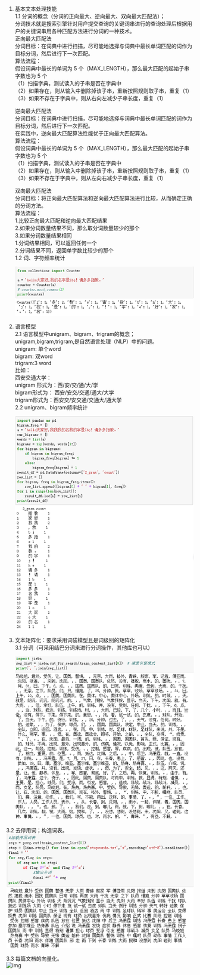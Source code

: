 1. 基本文本处理技能  
  1.1 分词的概念（分词的正向最大、逆向最大、双向最大匹配法）；  
    分词技术就是搜索引擎针对用户提交查询的关键词串进行的查询处理后根据用户的关键词串用各种匹配方法进行分词的一种技术。  
    正向最大匹配法  
    分词目标：在词典中进行扫描，尽可能地选择与词典中最长单词匹配的词作为目标分词，然后进行下一次匹配。   
    算法流程：  
    假设词典中最长的单词为 5 个（MAX_LENGTH），那么最大匹配的起始子串字数也为 5 个  
    （1）扫描字典，测试读入的子串是否在字典中  
    （2）如果存在，则从输入中删除掉该子串，重新按照规则取子串，重复（1）  
    （3）如果不存在于字典中，则从右向左减少子串长度，重复（1）   

    逆向最大匹配法  
    分词目标：在词典中进行扫描，尽可能地选择与词典中最长单词匹配的词作为目标分词，然后进行下一次匹配。  
    在实践中，逆向最大匹配算法性能优于正向最大匹配算法。   
    算法流程：  
    假设词典中最长的单词为 5 个（MAX_LENGTH），那么最大匹配的起始子串字数也为 5 个  
    （1）扫描字典，测试读入的子串是否在字典中  
    （2）如果存在，则从输入中删除掉该子串，重新按照规则取子串，重复（1）  
    （3）如果不存在于字典中，则从左向右减少子串长度，重复（1）   

    双向最大匹配法  
    分词目标：将正向最大匹配算法和逆向最大匹配算法进行比较，从而确定正确的分词方法。   
    算法流程：  
    1.比较正向最大匹配和逆向最大匹配结果  
    2.如果分词数量结果不同，那么取分词数量较少的那个  
    3.如果分词数量结果相同   
      1.分词结果相同，可以返回任何一个  
      2.分词结果不同，返回单字数比较少的那个  
  1.2 词、字符频率统计  
    
    ![img](https://github.com/lbj000/nlp/blob/master/unigram.png)  
2. 语言模型  
  2.1 语言模型中unigram、bigram、trigram的概念；  
    unigram,bigram,trigram,是自然语言处理（NLP）中的问题。  
    unigram: 单个word   
    bigram: 双word  
    trigram:3 word  
    比如：  
    西安交通大学：  
    unigram 形式为：西/安/交/通/大/学  
    bigram形式为： 西安/安交/交通/通大/大学  
    trigram形式为：西安交/安交通/交通大/通大学  
  2.2 unigram、bigram频率统计  
    
    ![img](https://github.com/lbj000/nlp/blob/master/bigram.png)  
3. 文本矩阵化：要求采用词袋模型且是词级别的矩阵化  
  3.1 分词（可采用结巴分词来进行分词操作，其他库也可以）  
  
    ![img](https://github.com/lbj000/nlp/blob/master/分词.png)  
      
  3.2 去停用词；构造词表。  
    ![img](https://github.com/lbj000/nlp/blob/master/去停用词.png)  
    
  3.3 每篇文档的向量化。  
    ![img](https://github.com/lbj000/nlp/blob/master/文本向量化.png)  
  
